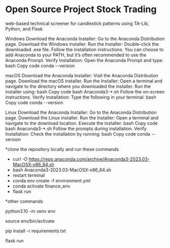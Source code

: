 # Open Source Project Stock Trading
web-based technical screener for candlestick patterns using TA-Lib, Python, and Flask

Windows
Download the Anaconda Installer:
Go to the Anaconda Distribution page.
Download the Windows installer.
Run the Installer:
Double-click the downloaded .exe file.
Follow the installation instructions. You can choose to add Anaconda to your PATH, but it’s often recommended to use the Anaconda Prompt.
Verify Installation:
Open the Anaconda Prompt and type:
bash
Copy code
conda --version

macOS
Download the Anaconda Installer:
Visit the Anaconda Distribution page.
Download the macOS installer.
Run the Installer:
Open a terminal and navigate to the directory where you downloaded the installer.
Run the installer using:
bash
Copy code
bash Anaconda3-*.sh
Follow the on-screen instructions.
Verify Installation:
Type the following in your terminal:
bash
Copy code
conda --version

Linux
Download the Anaconda Installer:
Go to the Anaconda Distribution page.
Download the Linux installer.
Run the Installer:
Open a terminal and navigate to the download location.
Execute the installer:
bash
Copy code
bash Anaconda3-*.sh
Follow the prompts during installation.
Verify Installation:
Check the installation by running:
bash
Copy code
conda --version


*clone the repository locally and run these commands 
* curl -O https://repo.anaconda.com/archive/Anaconda3-2023.03-MacOSX-x86_64.sh
* bash Anaconda3-2023.03-MacOSX-x86_64.sh
* restart terminal
* conda env create -f environment.yml
* conda activate finance_env
* flask run


*other commands

python3.10 -m venv env

source env/bin/activate

pip install -r requirements.txt

flask run
